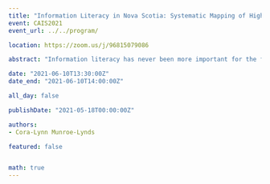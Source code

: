 ```yaml
---
title: "Information Literacy in Nova Scotia: Systematic Mapping of High School Learning Outcomes"
event: CAIS2021
event_url: ../../program/

location: https://zoom.us/j/96815079086

abstract: "Information literacy has never been more important for the functioning of the democratic process, and for autonomy over one’s decisions. The Association for College and Research Libraries (ACRL) created a framework for information literacy, which lists six threshold concepts that an information literate individual possesses. This paper seeks to identify information literacy embedded in the Nova Scotia high school curriculum learning outcomes. Information literacy threshold concepts were mapped in the learning outcomes using qualitative coding. Findings from this study will reveal strengths and weaknesses in IL competencies in the Nova Scotia high school courses. This study also provides recommendation for future research."

date: "2021-06-10T13:30:00Z"
date_end: "2021-06-10T14:00:00Z"

all_day: false

publishDate: "2021-05-18T00:00:00Z"

authors:
- Cora-Lynn Munroe-Lynds

featured: false


math: true
---
```

